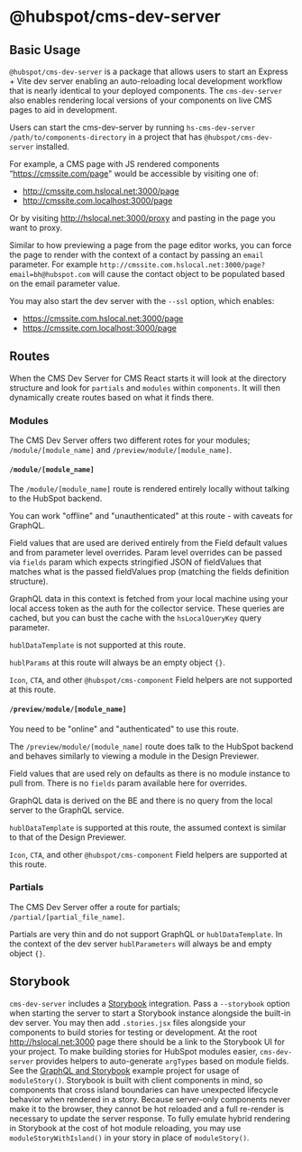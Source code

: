 
# @hubspot/cms-dev-server

## Basic Usage

`@hubspot/cms-dev-server` is a package that allows users to start an Express + Vite dev server enabling an auto-reloading local development workflow that is nearly identical to your deployed components. The `cms-dev-server` also enables rendering local versions of your components on live CMS pages to aid in development.

Users can start the cms-dev-server by running `hs-cms-dev-server /path/to/components-directory` in a project that has `@hubspot/cms-dev-server` installed.

For example, a CMS page with JS rendered components “https://cmssite.com/page" would be accessible by visiting one of:

- http://cmssite.com.hslocal.net:3000/page
- http://cmssite.com.localhost:3000/page

Or by visiting http://hslocal.net:3000/proxy and pasting in the page you want to proxy.

Similar to how previewing a page from the page editor works, you can force the page to render with the context of a contact by passing an `email` parameter. For example `http://cmssite.com.hslocal.net:3000/page?email=bh@hubspot.com` will cause the contact object to be populated based on the email parameter value.

You may also start the dev server with the `--ssl` option, which enables:

- https://cmssite.com.hslocal.net:3000/page
- https://cmssite.com.localhost:3000/page

## Routes

When the CMS Dev Server for CMS React starts it will look at the directory structure and look for `partials` and `modules` within `components`. It will then dynamically create routes based on what it finds there.

### Modules

The CMS Dev Server offers two different rotes for your modules; `/module/[module_name]` and `/preview/module/[module_name]`.

#### `/module/[module_name]`

The `/module/[module_name]` route is rendered entirely locally without talking to the HubSpot backend.

You can work "offline" and "unauthenticated" at this route - with caveats for GraphQL.

Field values that are used are derived entirely from the Field default values and from parameter level overrides. Param level overrides can be passed via `fields` param which expects stringified JSON of fieldValues that matches what is the passed fieldValues prop (matching the fields definition structure).

GraphQL data in this context is fetched from your local machine using your local access token as the auth for the collector service. These queries are cached, but you can bust the cache with the `hsLocalQueryKey` query parameter.

`hublDataTemplate` is not supported at this route.

`hublParams` at this route will always be an empty object `{}`.

`Icon`, `CTA`, and other `@hubspot/cms-component` Field helpers are not supported at this route.

#### `/preview/module/[module_name]`

You need to be "online" and "authenticated" to use this route.

The `/preview/module/[module_name]` route does talk to the HubSpot backend and behaves similarly to viewing a module in the Design Previewer.

Field values that are used rely on defaults as there is no module instance to pull from. There is no `fields` param available here for overrides.

GraphQL data is derived on the BE and there is no query from the local server to the GraphQL service.

`hublDataTemplate` is supported at this route, the assumed context is similar to that of the Design Previewer.

`Icon`, `CTA`, and other `@hubspot/cms-component` Field helpers are supported at this route.

### Partials

The CMS Dev Server offer a route for partials; `/partial/[partial_file_name]`.

Partials are very thin and do not support GraphQL or `hublDataTemplate`. In the context of the dev server `hublParameters` will always be and empty object `{}`.

## Storybook

`cms-dev-server` includes a [Storybook](https://storybook.js.org/) integration. Pass a `--storybook` option when starting the server to start a Storybook instance alongside the built-in dev server. You may then add `.stories.jsx` files alongside your components to build stories for testing or development. At the root http://hslocal.net:3000 page there should be a link to the Storybook UI for your project.
To make building stories for HubSpot modules easier, `cms-dev-server` provides helpers to auto-generate `argTypes` based on module fields. See the [GraphQL and Storybook](https://github.com/HubSpot/cms-react/tree/main/graphql-storybook/gql-storybook-project/gql-storybook-app) example project for usage of `moduleStory()`.
Storybook is built with client components in mind, so components that cross island boundaries can have unexpected lifecycle behavior when rendered in a story. Because server-only components never make it to the browser, they cannot be hot reloaded and a full re-render is necessary to update the server response. To fully emulate hybrid rendering in Storybook at the cost of hot module reloading, you may use `moduleStoryWithIsland()` in your story in place of `moduleStory()`.
